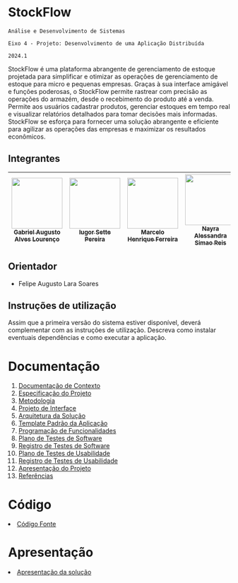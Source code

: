 # StockFlow

`Análise e Desenvolvimento de Sistemas`

`Eixo 4 - Projeto: Desenvolvimento de uma Aplicação Distribuída`

`2024.1`

StockFlow é uma plataforma abrangente de gerenciamento de estoque projetada para simplificar e otimizar as operações de gerenciamento de estoque para micro e pequenas empresas. Graças à sua interface amigável e funções poderosas, o StockFlow permite rastrear com precisão as operações do armazém, desde o recebimento do produto até a venda. Permite aos usuários cadastrar produtos, gerenciar estoques em tempo real e visualizar relatórios detalhados para tomar decisões mais informadas. StockFlow se esforça para fornecer uma solução abrangente e eficiente para agilizar as operações das empresas e maximizar os resultados econômicos.

## Integrantes
| [<img src="https://github.com/gabriellourenco12.png" width=115><br><sub>Gabriel Augusto Alves Lourenço</sub>](https://github.com/gabriellourenco12) | [<img src="https://github.com/iugorsette.png" width=115><br><sub>Iugor Sette Pereira</sub>](https://github.com/iugorsette) | [<img src="https://github.com/MarceloHF27.png" width=115><br><sub>Marcelo Henrique Ferreira</sub>](https://github.com/MarceloHF27) | [<img src="https://github.com/Nayra-Reis.png" width=115><br><sub>Nayra Alessandra Simao Reis</sub>](https://github.com/Nayra-Reis) | [<img src="https://github.com/Samuelribeiro57.png" width=115><br><sub>Samuel Felismino Ribeiro</sub>](https://github.com/Samuelribeiro57) | [<img src="https://github.com/Silvestre-Castro.png" width=115><br><sub>Silvestre Castro Simão</sub>](https://github.com/Silvestre-Castro) | 
| -- | -- | -- | -- | -- | -- |

## Orientador

* Felipe Augusto Lara Soares

## Instruções de utilização

Assim que a primeira versão do sistema estiver disponível, deverá complementar com as instruções de utilização. Descreva como instalar eventuais dependências e como executar a aplicação.

# Documentação

<ol>
<li><a href="docs/01-Documentação de Contexto.md"> Documentação de Contexto</a></li>
<li><a href="docs/02-Especificação do Projeto.md"> Especificação do Projeto</a></li>
<li><a href="docs/03-Metodologia.md"> Metodologia</a></li>
<li><a href="docs/04-Projeto de Interface.md"> Projeto de Interface</a></li>
<li><a href="docs/05-Arquitetura da Solução.md"> Arquitetura da Solução</a></li>
<li><a href="docs/06-Template Padrão da Aplicação.md"> Template Padrão da Aplicação</a></li>
<li><a href="docs/07-Programação de Funcionalidades.md"> Programação de Funcionalidades</a></li>
<li><a href="docs/08-Plano de Testes de Software.md"> Plano de Testes de Software</a></li>
<li><a href="docs/09-Registro de Testes de Software.md"> Registro de Testes de Software</a></li>
<li><a href="docs/10-Plano de Testes de Usabilidade.md"> Plano de Testes de Usabilidade</a></li>
<li><a href="docs/11-Registro de Testes de Usabilidade.md"> Registro de Testes de Usabilidade</a></li>
<li><a href="docs/12-Apresentação do Projeto.md"> Apresentação do Projeto</a></li>
<li><a href="docs/13-Referências.md"> Referências</a></li>
</ol>

# Código

<li><a href="src/README.md"> Código Fonte</a></li>

# Apresentação

<li><a href="presentation/README.md"> Apresentação da solução</a></li>

